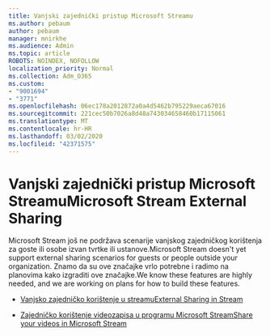```yaml
---
title: Vanjski zajednički pristup Microsoft Streamu
ms.author: pebaum
author: pebaum
manager: mnirkhe
ms.audience: Admin
ms.topic: article
ROBOTS: NOINDEX, NOFOLLOW
localization_priority: Normal
ms.collection: Adm_O365
ms.custom:
- "9001694"
- "3771"
ms.openlocfilehash: 06ec178a2012872a0a4d5462b795229aeca67016
ms.sourcegitcommit: 221cec50b7026a8d48a743034658460b17115061
ms.translationtype: MT
ms.contentlocale: hr-HR
ms.lasthandoff: 03/02/2020
ms.locfileid: "42371575"
---
```

# <a name="microsoft-stream-external-sharing"></a><span data-ttu-id="37e99-102">Vanjski zajednički pristup Microsoft Streamu</span><span class="sxs-lookup"><span data-stu-id="37e99-102">Microsoft Stream External Sharing</span></span>

<span data-ttu-id="37e99-103">Microsoft Stream još ne podržava scenarije vanjskog zajedničkog korištenja za goste ili osobe izvan tvrtke ili ustanove.</span><span class="sxs-lookup"><span data-stu-id="37e99-103">Microsoft Stream doesn't yet support external sharing scenarios for guests or people outside your organization.</span></span> <span data-ttu-id="37e99-104">Znamo da su ove značajke vrlo potrebne i radimo na planovima kako izgraditi ove značajke.</span><span class="sxs-lookup"><span data-stu-id="37e99-104">We know these features are highly needed, and we are working on plans for how to build these features.</span></span>

- [<span data-ttu-id="37e99-105">Vanjsko zajedničko korištenje u streamu</span><span class="sxs-lookup"><span data-stu-id="37e99-105">External Sharing in Stream</span></span>](https://docs.microsoft.com/en-us/stream/portal-share-video#external-sharing)

- [<span data-ttu-id="37e99-106">Zajedničko korištenje videozapisa u programu Microsoft Stream</span><span class="sxs-lookup"><span data-stu-id="37e99-106">Share your videos in Microsoft Stream</span></span>](https://docs.microsoft.com/en-us/stream/portal-share-video)

